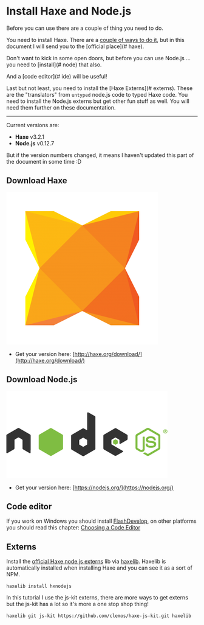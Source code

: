 # Install Haxe and Node.js

Before you can use there are a couple of thing you need to do.

You need to install Haxe. There are a [couple of ways to do it](../haxe/installation.md), but in this document I will send you to the [official place](# haxe).

Don't want to kick in some open doors, but before you can use Node.js ... you need to [install](# node) that also.

And a [code editor](# ide) will be useful!

Last but not least, you need to install the [Haxe Externs](# externs). These are the "translators" from `untyped` node.js code to typed Haxe code. You need to install the Node.js externs but get other fun stuff as well. You will need them further on these documentation.

----

Current versions are:

* **Haxe** v3.2.1
* **Node.js** v0.12.7

But if the version numbers changed, it means I haven't updated this part of the document in some time :D

<a name="haxe"></a>
## Download Haxe

![](../img/haxe_logo.png)

* Get your version here: [http://haxe.org/download/](http://haxe.org/download/)

<a name="node"></a>
## Download Node.js

![](../img/nodejs_logo.png)

* Get your version here: [https://nodejs.org/](https://nodejs.org/)


<a name="ide"></a>
## Code editor

If you work on Windows you should install [FlashDevelop](http://www.flashdevelop.org), on other platforms you should read this chapter: [Choosing a Code Editor](../haxe/choosing-a-code-editor.md)


<a name="externs"></a>
## Externs

Install the [official Haxe node.js externs](https://github.com/HaxeFoundation/hxnodejs) lib via [haxelib](http://lib.haxe.org/p/hxnodejs/).
Haxelib is automatically installed when installing Haxe and you can see it as a sort of NPM.

```
haxelib install hxnodejs
```

In this tutorial I use the js-kit externs, there are more ways to get externs but the js-kit has a lot so it's more a one stop shop thing!

```
haxelib git js-kit https://github.com/clemos/haxe-js-kit.git haxelib

```